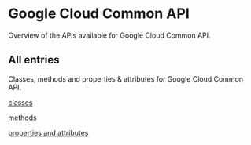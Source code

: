 [
This is a templated file. Adding content to this file may result in it being
reverted. Instead, if you want to place additional content, create an
"overview_content.md" file in `docs/` directory. The Sphinx tool will
pick up on the content and merge the content.
]: #

# Google Cloud Common API

Overview of the APIs available for Google Cloud Common API.

## All entries

Classes, methods and properties & attributes for
Google Cloud Common API.

[classes](https://cloud.google.com/python/docs/reference/common/latest/summary_class.html)

[methods](https://cloud.google.com/python/docs/reference/common/latest/summary_method.html)

[properties and
attributes](https://cloud.google.com/python/docs/reference/common/latest/summary_property.html)
